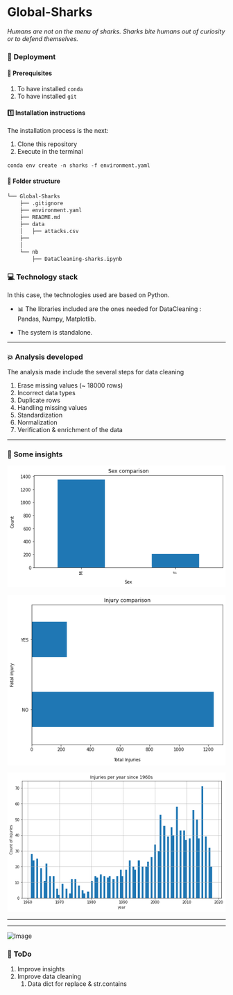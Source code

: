 # Global-Sharks
*Humans are not on the menu of sharks. Sharks bite humans out of curiosity or to defend themselves.*

### :nut_and_bolt: **Deployment**
#### :key: Prerequisites
1. To have installed `conda`
2. To have installed `git`

#### :one: Installation instructions
The installation process is the next:
  1. Clone this repository
  2. Execute in the terminal
   
   `conda env create -n sharks -f environment.yaml`


#### :file_folder: **Folder structure**
```
└── Global-Sharks
    ├── .gitignore
    ├── environment.yaml
    ├── README.md
    ├── data
    │   ├── attacks.csv
    ├── 
    │   
    └── nb
        ├── DataCleaning-sharks.ipynb
```



### :computer: **Technology stack**
In this case, the technologies used are based on Python.

- :bar_chart: The libraries included are the ones needed for DataCleaning : Pandas, Numpy, Matplotlib.

- The system is standalone.

------
### :boom: **Analysis developed**
The analysis made include the several steps for data cleaning
1. Erase missing values (~ 18000 rows)
2. Incorrect data types
3. Duplicate rows
4. Handling missing values
5. Standardization
6. Normalization
7. Verification & enrichment of the data
   

----
### :pushpin: **Some insights**

![Image](final_data/insights2.png)

![Image](final_data/insights3.png)

![Image](final_data/insights4.png)



---

----
![Image](https://earimediaprodweb.azurewebsites.net/Api/v1/Multimedia/486fabcb-1fca-45a4-bf3e-373dfbefbdc7/Rendition/low-res/Content/Public)




####


### :shit: **ToDo**
1. Improve insights
2. Improve data cleaning 
   1. Data dict for replace & str.contains
